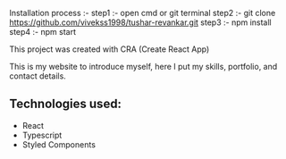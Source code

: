 Installation process :-
step1 :- open cmd or git terminal
step2 :- git clone https://github.com/vivekss1998/tushar-revankar.git
step3 :- npm install
step4 :- npm start



This project was created with CRA (Create React App)

This is my website to introduce myself, here I put my skills, portfolio, and contact details.

## Technologies used:
- React
- Typescript
- Styled Components
 
